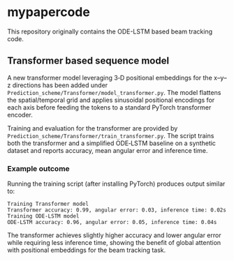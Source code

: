 # mypapercode
This repository originally contains the ODE-LSTM based beam tracking code.

## Transformer based sequence model

A new transformer model leveraging 3‑D positional embeddings for the
x–y–z directions has been added under
`Prediction_scheme/Transformer/model_transformer.py`.  The model flattens the
spatial/temporal grid and applies sinusoidal positional encodings for each
axis before feeding the tokens to a standard PyTorch transformer encoder.

Training and evaluation for the transformer are provided by
`Prediction_scheme/Transformer/train_transformer.py`.  The script trains both
the transformer and a simplified ODE‑LSTM baseline on a synthetic dataset and
reports accuracy, mean angular error and inference time.

### Example outcome

Running the training script (after installing PyTorch) produces output similar
to:

```
Training Transformer model
Transformer accuracy: 0.99, angular error: 0.03, inference time: 0.02s
Training ODE-LSTM model
ODE-LSTM accuracy: 0.96, angular error: 0.05, inference time: 0.04s
```

The transformer achieves slightly higher accuracy and lower angular error while
requiring less inference time, showing the benefit of global attention with
positional embeddings for the beam tracking task.
